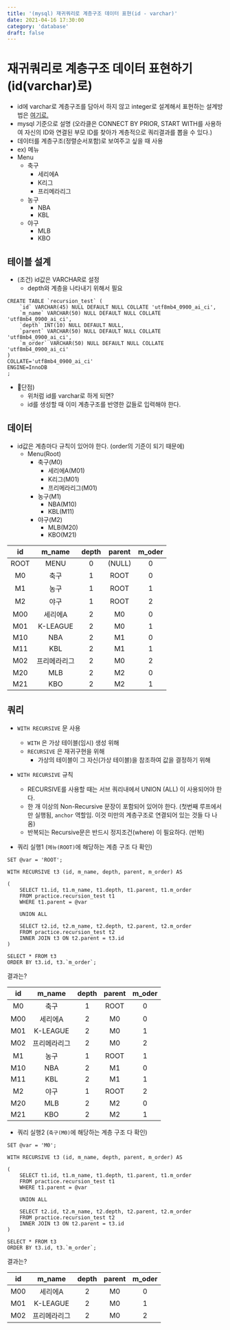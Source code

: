```yaml
---
title: '(mysql) 재귀쿼리로 계층구조 데이터 표현(id - varchar)'
date: 2021-04-16 17:30:00
category: 'database'
draft: false
---
```


# 재귀쿼리로 계층구조 데이터 표현하기(id(varchar)로)

- id에 varchar로 계층구조를 담아서 하지 않고 integer로 설계해서 표현하는 설계방법은 [여기로.]()
- mysql 기준으로 설명 (오라클은 CONNECT BY PRIOR, START WITH를 사용하여
  자신의 ID와 연결된 부모 ID를 찾아가 계층적으로 쿼리결과를 뽑을 수 있다.)
- 데이터를 계층구조(정렬순서포함)로 보여주고 싶을 때 사용
- ex) 메뉴
- Menu
  - 축구
    - 세리에A
    - K리그
    - 프리메라리그
  - 농구
    - NBA
    - KBL
  - 야구
    - MLB
    - KBO

## 테이블 설계

- (조건) id값은 VARCHAR로 설정
  - depth와 계층을 나타내기 위해서 필요

```
CREATE TABLE `recursion_test` (
	`id` VARCHAR(45) NULL DEFAULT NULL COLLATE 'utf8mb4_0900_ai_ci',
	`m_name` VARCHAR(50) NULL DEFAULT NULL COLLATE 'utf8mb4_0900_ai_ci',
	`depth` INT(10) NULL DEFAULT NULL,
	`parent` VARCHAR(50) NULL DEFAULT NULL COLLATE 'utf8mb4_0900_ai_ci',
	`m_order` VARCHAR(50) NULL DEFAULT NULL COLLATE 'utf8mb4_0900_ai_ci'
)
COLLATE='utf8mb4_0900_ai_ci'
ENGINE=InnoDB
;
```

- 🧨단점)
  - 위처럼 id를 varchar로 하게 되면?
  - id를 생성할 때 이미 계층구조를 반영한 값들로 입력해야 한다.

## 데이터

- id값은 계층마다 규칙이 있어야 한다. (order의 기준이 되기 때문에)
  - Menu(Root)
    - 축구(M0)
      - 세리에A(M01)
      - K리그(M01)
      - 프리메라리그(M01)
    - 농구(M1)
      - NBA(M10)
      - KBL(M11)
    - 야구(M2)
      - MLB(M20)
      - KBO(M21)

|  id  |    m_name    | depth | parent | m_oder |
| :--: | :----------: | :---: | :----: | :----: |
| ROOT |     MENU     |   0   | (NULL) |   0    |
|  M0  |     축구     |   1   |  ROOT  |   0    |
|  M1  |     농구     |   1   |  ROOT  |   1    |
|  M2  |     야구     |   1   |  ROOT  |   2    |
| M00  |   세리에A    |   2   |   M0   |   0    |
| M01  |   K-LEAGUE   |   2   |   M0   |   1    |
| M10  |     NBA      |   2   |   M1   |   0    |
| M11  |     KBL      |   2   |   M1   |   1    |
| M02  | 프리메라리그 |   2   |   M0   |   2    |
| M20  |     MLB      |   2   |   M2   |   0    |
| M21  |     KBO      |   2   |   M2   |   1    |

## 쿼리

- `WITH RECURSIVE` 문 사용

  - `WITH` 은 가상 테이블(임시) 생성 위해
  - `RECURSIVE` 은 재귀구현을 위해
    - 가상의 테이블이 그 자신(가상 테이블)을 참조하여 값을 결정하기 위해

- `WITH RECURSIVE` 규칙

  - RECURSIVE를 사용할 때는 서브 쿼리내에서 UNION (ALL) 이 사용되어야 한다.
  - 한 개 이상의 Non-Recursive 문장이 포함되어 있어야 한다. (첫번째 루프에서만 실행됨, `anchor` 역할임. 이것 미만의 계층구조로 연결되어 있는 것들 다 나옴)
  - 반복되는 Recursive문은 반드시 정지조건(where) 이 필요하다. (반복)

- 쿼리 실행1 (`메뉴(ROOT)`에 해당하는 계층 구조 다 확인)

```
SET @var = 'ROOT';

WITH RECURSIVE t3 (id, m_name, depth, parent, m_order) AS

(
	SELECT t1.id, t1.m_name, t1.depth, t1.parent, t1.m_order
	FROM practice.recursion_test t1
	WHERE t1.parent = @var

	UNION ALL

	SELECT t2.id, t2.m_name, t2.depth, t2.parent, t2.m_order
	FROM practice.recursion_test t2
	INNER JOIN t3 ON t2.parent = t3.id
)

SELECT * FROM t3
ORDER BY t3.id, t3.`m_order`;
```

결과는?

| id  |    m_name    | depth | parent | m_oder |
| :-: | :----------: | :---: | :----: | :----: |
| M0  |     축구     |   1   |  ROOT  |   0    |
| M00 |   세리에A    |   2   |   M0   |   0    |
| M01 |   K-LEAGUE   |   2   |   M0   |   1    |
| M02 | 프리메라리그 |   2   |   M0   |   2    |
| M1  |     농구     |   1   |  ROOT  |   1    |
| M10 |     NBA      |   2   |   M1   |   0    |
| M11 |     KBL      |   2   |   M1   |   1    |
| M2  |     야구     |   1   |  ROOT  |   2    |
| M20 |     MLB      |   2   |   M2   |   0    |
| M21 |     KBO      |   2   |   M2   |   1    |

- 쿼리 실행2 (`축구(M0)`에 해당하는 계층 구조 다 확인)

```
SET @var = 'M0';

WITH RECURSIVE t3 (id, m_name, depth, parent, m_order) AS

(
	SELECT t1.id, t1.m_name, t1.depth, t1.parent, t1.m_order
	FROM practice.recursion_test t1
	WHERE t1.parent = @var

	UNION ALL

	SELECT t2.id, t2.m_name, t2.depth, t2.parent, t2.m_order
	FROM practice.recursion_test t2
	INNER JOIN t3 ON t2.parent = t3.id
)

SELECT * FROM t3
ORDER BY t3.id, t3.`m_order`;
```

결과는?

| id  |    m_name    | depth | parent | m_oder |
| :-: | :----------: | :---: | :----: | :----: |
| M00 |   세리에A    |   2   |   M0   |   0    |
| M01 |   K-LEAGUE   |   2   |   M0   |   1    |
| M02 | 프리메라리그 |   2   |   M0   |   2    |
